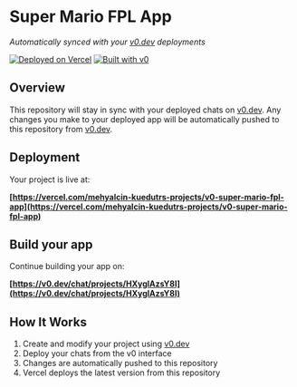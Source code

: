 # Super Mario FPL App

*Automatically synced with your [v0.dev](https://v0.dev) deployments*

[![Deployed on Vercel](https://img.shields.io/badge/Deployed%20on-Vercel-black?style=for-the-badge&logo=vercel)](https://vercel.com/mehyalcin-kuedutrs-projects/v0-super-mario-fpl-app)
[![Built with v0](https://img.shields.io/badge/Built%20with-v0.dev-black?style=for-the-badge)](https://v0.dev/chat/projects/HXyglAzsY8l)

## Overview

This repository will stay in sync with your deployed chats on [v0.dev](https://v0.dev).
Any changes you make to your deployed app will be automatically pushed to this repository from [v0.dev](https://v0.dev).

## Deployment

Your project is live at:

**[https://vercel.com/mehyalcin-kuedutrs-projects/v0-super-mario-fpl-app](https://vercel.com/mehyalcin-kuedutrs-projects/v0-super-mario-fpl-app)**

## Build your app

Continue building your app on:

**[https://v0.dev/chat/projects/HXyglAzsY8l](https://v0.dev/chat/projects/HXyglAzsY8l)**

## How It Works

1. Create and modify your project using [v0.dev](https://v0.dev)
2. Deploy your chats from the v0 interface
3. Changes are automatically pushed to this repository
4. Vercel deploys the latest version from this repository